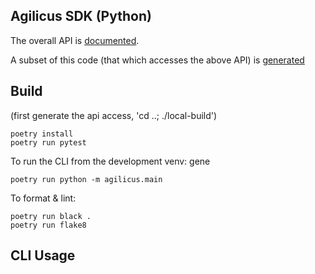 ## Agilicus SDK (Python)

The overall API is [documented](https://www.agilicus.com/api).

A subset of this code (that which accesses the above API)
is [generated](agilicus/agilicus_api_README.md)

## Build

(first generate the api access, 'cd ..; ./local-build')

```
poetry install
poetry run pytest
```

To run the CLI from the development venv:
gene

`poetry run python -m agilicus.main`

To format & lint:

```
poetry run black .
poetry run flake8
```

## CLI Usage
